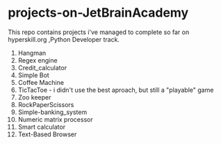 # projects-on-JetBrainAcademy
This repo contains projects i've managed to complete so far on hyperskill.org ,Python Developer track.
1. Hangman
2. Regex engine
3. Credit_calculator
4. Simple Bot
5. Coffee Machine
6. TicTacToe - i didn't use the best aproach, but still a "playable" game 
7. Zoo keeper
8. RockPaperScissors
9. Simple-banking_system
10. Numeric matrix processor 
11. Smart calculator
12. Text-Based Browser
